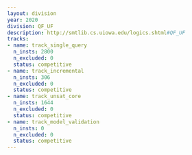 ```yaml
---
layout: division
year: 2020
division: QF_UF
description: http://smtlib.cs.uiowa.edu/logics.shtml#QF_UF
tracks:
- name: track_single_query
  n_insts: 2800
  n_excluded: 0
  status: competitive
- name: track_incremental
  n_insts: 306
  n_excluded: 0
  status: competitive
- name: track_unsat_core
  n_insts: 1644
  n_excluded: 0
  status: competitive
- name: track_model_validation
  n_insts: 0
  n_excluded: 0
  status: competitive
---
```


